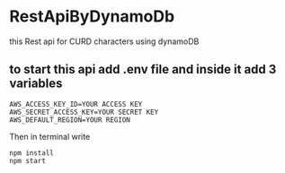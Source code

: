 # RestApiByDynamoDb
this Rest api for CURD characters using dynamoDB 
## to start this api add .env file and inside it add 3 variables
```
AWS_ACCESS_KEY_ID=YOUR ACCESS KEY 
AWS_SECRET_ACCESS_KEY=YOUR SECRET KEY
AWS_DEFAULT_REGION=YOUR REGION
```
Then in terminal write 

```
npm install
npm start
```
